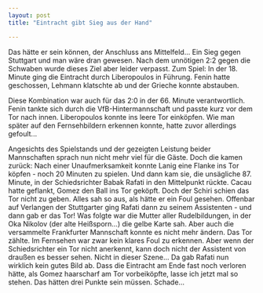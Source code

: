 ```yaml
---
layout: post
title: "Eintracht gibt Sieg aus der Hand"

---
```


Das hätte er sein können, der Anschluss ans Mittelfeld... Ein Sieg gegen Stuttgart und man wäre dran gewesen. Nach dem unnötigen 2:2 gegen die Schwaben wurde dieses Ziel aber leider verpasst. Zum Spiel: In der 18. Minute ging die Eintracht durch Liberopoulos in Führung. Fenin hatte geschossen, Lehmann klatschte ab und der Grieche konnte abstauben.

Diese Kombination war auch für das 2:0 in der 66. Minute verantwortlich. Fenin tankte sich durch die VfB-Hintermannschaft und passte kurz vor dem Tor nach innen. Liberopoulos konnte ins leere Tor einköpfen. Wie man später auf den Fernsehbildern erkennen konnte, hatte zuvor allerdings gefoult...

Angesichts des Spielstands und der gezeigten Leistung beider Mannschaften sprach nun nicht mehr viel für die Gäste. Doch die kamen zurück: Nach einer Unaufmerksamkeit konnte Lanig eine Flanke ins Tor köpfen - noch 20 Minuten zu spielen. Und dann kam sie, die unsägliche 87. Minute, in der Schiedsrichter Babak Rafati in den Mittelpunkt rückte. Cacau hatte geflankt, Gomez den Ball ins Tor geköpft. Doch der Schiri schien das Tor nicht zu geben. Alles sah so aus, als hätte er ein Foul gesehen. Offenbar auf Verlangen der Stuttgarter ging Rafati dann zu seinem Assistenten - und dann gab er das Tor! Was folgte war die Mutter aller Rudelbildungen, in der Oka Nikolov (der alte Heißsporn...) die gelbe Karte sah. Aber auch die versammelte Frankfurter Mannschaft konnte es nicht mehr ändern. Das Tor zählte. Im Fernsehen war zwar kein klares Foul zu erkennen. Aber wenn der Schiedsrichter ein Tor nicht anerkennt, kann doch nicht der Assistent von draußen es besser sehen. Nicht in dieser Szene... Da gab Rafati nun wirklich kein gutes Bild ab. Dass die Eintracht am Ende fast noch verloren hätte, als Gomez haarscharf am Tor vorbeiköpfte, lasse ich jetzt mal so stehen. Das hätten drei Punkte sein müssen. Schade...
